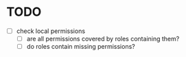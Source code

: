 # TODO

- [ ] check local permissions
  - [ ] are all permissions covered by roles containing them?
  - [ ] do roles contain missing permissions?
